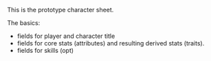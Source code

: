 This is the prototype character sheet.

The basics:

* fields for player and character title
* fields for core stats (attributes) and resulting derived stats (traits).
* fields for skills (opt)
